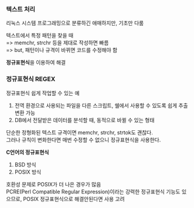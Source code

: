 ### 텍스트 처리

리눅스 시스템 프로그래밍으로 분류하긴 애매하지만, 기초만 다룸


텍스트에서 특정 패턴을 찾을 때  
=> memchr, strchr 등을 제대로 작성하면 빠름  
=> but, 패턴이나 규격이 바뀌면 코드를 수정해야 함  

**정규표현식**을 이용하여 해결  

### 정규표현식 REGEX  

정규표현식 쉽게 작업할 수 있는 예  
1. 전역 환경으로 사용되는 파일을 다른 스크립트, 쉘에서 사용할 수 있도록 쉽게 추출 변환 가능
2. DB에서 전달받은 데이터를 분석할 때, 동적으로 바뀔 수 있는 형태  

단순한 정형화된 텍스트 규격이면 memchr, strchr, strtok도 괜찮다.  
그러나 규칙이 변화한다면 매번 수정할 수 없으니 정규표현식을 사용한다.  

**C언어의 정규표현식**  
1. BSD 방식
2. POSIX 방식

호환성 문제로 POSIX가  더 나은 경우가 많음  
PCRE(Perl Compatible Regular Expression)이라는 강력한 정규표현식 기능도 있으므로, POSIX 정규표현식으로 해결안된다면 사용 고려  

